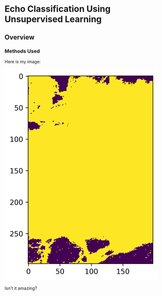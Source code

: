 # Echo Classification Using Unsupervised Learning
## Overview
### Methods Used



Here is my image:





![hi](RF_image2_sample3_22075867.png)

Isn’t it amazing?
